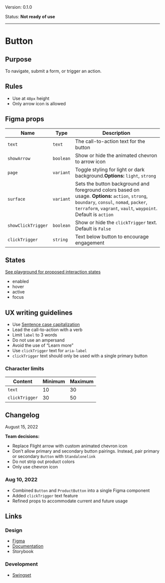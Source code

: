 Version: 0.1.0

Status: **Not ready of use**



---

# Button

## Purpose

To navigate, submit a form, or trigger an action.

## Rules

* Use at `48px` height
* Only arrow icon is allowed

## Figma props

| Name | Type | Description |
|----|----|----|
| `text` | `text` | The call-to-action text for the button |
| `showArrow` | `boolean` | Show or hide the animated chevron to arrow icon |
| `page` | `variant` | Toggle styling for light or dark background.**Options:** `light`, `strong` |
| `surface` | `variant` | Sets the button background and foreground colors based on usage. **Options:** `action`, `strong`, `boundary`, `consul`, `nomad`, `packer`, `terraform`, `vagrant`, `vault`, `waypoint`. Default is `action` |
| `showClickTrigger` | `boolean` | Show or hide the `clickTrigger` text. Default is `False` |
| `clickTrigger` | `string` | Text below button to encourage engagement |

## States

[See playground for proposed interaction states](https://hashicorp-web-presence.vercel.app/playground/button)

* enabled
* hover
* active
* focus

## UX writing guidelines

* Use [Sentence case capitalization](https://apastyle.apa.org/style-grammar-guidelines/capitalization/sentence-case)
* Lead the call-to-action with a verb
* Limit `label` to 3 words
* Do not use an ampersand
* Avoid the use of “Learn more”
* Use `clickTrigger` text for `aria-label`
* `clickTrigger` text should only be used with a single primary button

### Character limits

| Content | Minimum | Maximum |
|----|----|----|
| `text` | 10 | 30 |
| `clickTrigger` | 30 | 50 |

## Changelog

August 15, 2022

**Team decisions:**

* Replace Flight arrow with custom animated chevron icon
* Don’t allow primary and secondary button pairings. Instead, pair primary or secondary `Button` with `Standalonelink`
* Do not strip out product colors
* Only use chevron icon

### Aug 10, 2022

* Combined `Button` and `ProductButton` into a single Figma component
* Added `clickTrigger` text feature
* Refined props to accommodate current and future usage

## Links

### Design

* [Figma](https://www.figma.com/file/7cYgDM618stjYUHDqAfRec/branch/OMEgzrp0nOtVags6nwQCyq/Components?node-id=102%3A47)
* [Documentation](https://hashicorp-wpl-documentation.vercel.app/components/button)
* Storybook

### Development

* [Swingset](https://react-components.vercel.app/components/button)


